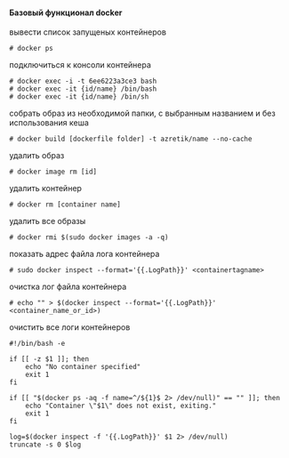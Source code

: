 #### Базовый функционал docker

вывести список запущеных контейнеров
```
# docker ps
```

подключиться к консоли контейнера
```
# docker exec -i -t 6ee6223a3ce3 bash
# docker exec -it {id/name} /bin/bash
# docker exec -it {id/name} /bin/sh
```

собрать образ из необходимой папки, с выбранным названием и без использования кеша
```
# docker build [dockerfile folder] -t azretik/name --no-cache
```

удалить образ
```
# docker image rm [id]
```

удалить контейнер
```
# docker rm [container name]
```

удалить все образы
```
# docker rmi $(sudo docker images -a -q)
```

показать адрес файла лога контейнера
```
# sudo docker inspect --format='{{.LogPath}}' <containertagname>
```

очистка лог файла контейнера
```
# echo "" > $(docker inspect --format='{{.LogPath}}' <container_name_or_id>)
```

очистить все логи контейнеров
```
#!/bin/bash -e

if [[ -z $1 ]]; then
    echo "No container specified"
    exit 1
fi

if [[ "$(docker ps -aq -f name=^/${1}$ 2> /dev/null)" == "" ]]; then
    echo "Container \"$1\" does not exist, exiting."
    exit 1
fi

log=$(docker inspect -f '{{.LogPath}}' $1 2> /dev/null)
truncate -s 0 $log
```
